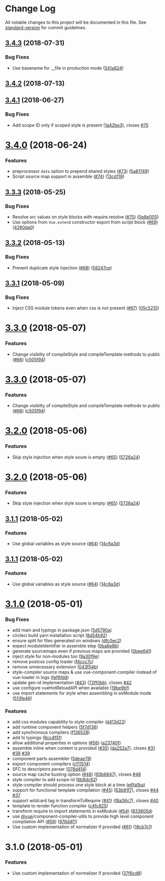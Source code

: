 # Change Log

All notable changes to this project will be documented in this file. See [standard-version](https://github.com/conventional-changelog/standard-version) for commit guidelines.

<a name="3.4.3"></a>
## [3.4.3](https://github.com/vuejs/vue-component-compiler/compare/v3.4.2...v3.4.3) (2018-07-31)


### Bug Fixes

* Use basename for __file in production mode ([541a824](https://github.com/vuejs/vue-component-compiler/commit/541a824))



<a name="3.4.2"></a>
## [3.4.2](https://github.com/vuejs/vue-component-compiler/compare/v3.4.1...v3.4.2) (2018-07-13)



<a name="3.4.1"></a>
## [3.4.1](https://github.com/vuejs/vue-component-compiler/compare/v3.4.0...v3.4.1) (2018-06-27)


### Bug Fixes

* Add scope ID only if scoped style is present ([1a42be3](https://github.com/vuejs/vue-component-compiler/commit/1a42be3)), closes [#75](https://github.com/vuejs/vue-component-compiler/issues/75)



<a name="3.4.0"></a>
# [3.4.0](https://github.com/vuejs/vue-component-compiler/compare/v3.3.3...v3.4.0) (2018-06-24)


### Features

* preprocessor `data` option to prepend shared styles ([#73](https://github.com/vuejs/vue-component-compiler/issues/73)) ([5a81749](https://github.com/vuejs/vue-component-compiler/commit/5a81749))
* Script source map support in assemble ([#74](https://github.com/vuejs/vue-component-compiler/issues/74)) ([13cd119](https://github.com/vuejs/vue-component-compiler/commit/13cd119))



<a name="3.3.3"></a>
## [3.3.3](https://github.com/vuejs/vue-component-compiler/compare/v3.3.2...v3.3.3) (2018-05-25)


### Bug Fixes

* Resolve src values on style blocks with require.resolve ([#70](https://github.com/vuejs/vue-component-compiler/issues/70)) ([0e8e005](https://github.com/vuejs/vue-component-compiler/commit/0e8e005))
* Use options from `Vue.extend` constructor export from script block ([#69](https://github.com/vuejs/vue-component-compiler/issues/69)) ([4280da0](https://github.com/vuejs/vue-component-compiler/commit/4280da0))



<a name="3.3.2"></a>
## [3.3.2](https://github.com/vuejs/vue-component-compiler/compare/v3.3.1...v3.3.2) (2018-05-13)


### Bug Fixes

* Prevent duplicate style injection ([#68](https://github.com/vuejs/vue-component-compiler/issues/68)) ([58247ce](https://github.com/vuejs/vue-component-compiler/commit/58247ce))



<a name="3.3.1"></a>
## [3.3.1](https://github.com/vuejs/vue-component-compiler/compare/v3.3.0...v3.3.1) (2018-05-09)


### Bug Fixes

* Inject CSS module tokens even when css is not present ([#67](https://github.com/vuejs/vue-component-compiler/issues/67)) ([05c5210](https://github.com/vuejs/vue-component-compiler/commit/05c5210))



<a name="3.3.0"></a>
# [3.3.0](https://github.com/vuejs/vue-component-compiler/compare/v3.2.0...v3.3.0) (2018-05-07)


### Features

* Change visibilty of compileStyle and compileTemplate methods to public ([#66](https://github.com/vuejs/vue-component-compiler/issues/66)) ([c505f94](https://github.com/vuejs/vue-component-compiler/commit/c505f94))



<a name="3.3.0"></a>
# [3.3.0](https://github.com/vuejs/vue-component-compiler/compare/v3.2.0...v3.3.0) (2018-05-07)


### Features

* Change visibilty of compileStyle and compileTemplate methods to public ([#66](https://github.com/vuejs/vue-component-compiler/issues/66)) ([c505f94](https://github.com/vuejs/vue-component-compiler/commit/c505f94))



<a name="3.2.0"></a>
# [3.2.0](https://github.com/vuejs/vue-component-compiler/compare/v3.1.1...v3.2.0) (2018-05-06)


### Features

* Skip style injection when style soure is empty ([#65](https://github.com/vuejs/vue-component-compiler/issues/65)) ([5726a24](https://github.com/vuejs/vue-component-compiler/commit/5726a24))



<a name="3.2.0"></a>
# [3.2.0](https://github.com/vuejs/vue-component-compiler/compare/v3.1.1...v3.2.0) (2018-05-06)


### Features

* Skip style injection when style soure is empty ([#65](https://github.com/vuejs/vue-component-compiler/issues/65)) ([5726a24](https://github.com/vuejs/vue-component-compiler/commit/5726a24))



<a name="3.1.1"></a>
## [3.1.1](https://github.com/vuejs/vue-component-compiler/compare/v3.1.0...v3.1.1) (2018-05-02)


### Features

* Use global variables as style source ([#64](https://github.com/vuejs/vue-component-compiler/issues/64)) ([14c6a3d](https://github.com/vuejs/vue-component-compiler/commit/14c6a3d))



<a name="3.1.1"></a>
## [3.1.1](https://github.com/vuejs/vue-component-compiler/compare/v3.1.0...v3.1.1) (2018-05-02)


### Features

* Use global variables as style source ([#64](https://github.com/vuejs/vue-component-compiler/issues/64)) ([14c6a3d](https://github.com/vuejs/vue-component-compiler/commit/14c6a3d))



<a name="3.1.0"></a>
# [3.1.0](https://github.com/vuejs/vue-component-compiler/compare/076d414...v3.1.0) (2018-05-01)


### Bug Fixes

* add main and typings in package.json ([5d5790a](https://github.com/vuejs/vue-component-compiler/commit/5d5790a))
* circleci build yarn installation script ([8d54b92](https://github.com/vuejs/vue-component-compiler/commit/8d54b92))
* ensure split for files generated on windows ([dfc0ec2](https://github.com/vuejs/vue-component-compiler/commit/dfc0ec2))
* expect moduleIdentifier in assemble step ([0ba6e8b](https://github.com/vuejs/vue-component-compiler/commit/0ba6e8b))
* generate sourcemaps even if previous maps are provided ([0bee641](https://github.com/vuejs/vue-component-compiler/commit/0bee641))
* inject style for non-modules too ([9a30f9e](https://github.com/vuejs/vue-component-compiler/commit/9a30f9e))
* remove postcss config loader ([f4ccc7c](https://github.com/vuejs/vue-component-compiler/commit/f4ccc7c))
* remove unnecessary extension ([043f54b](https://github.com/vuejs/vue-component-compiler/commit/043f54b))
* style-compiler source maps & use vue-component-compiler instead of vue-loader in logs ([fef6fdd](https://github.com/vuejs/vue-component-compiler/commit/fef6fdd))
* update gen-id implementation ([#43](https://github.com/vuejs/vue-component-compiler/issues/43)) ([72ff0bb](https://github.com/vuejs/vue-component-compiler/commit/72ff0bb)), closes [#42](https://github.com/vuejs/vue-component-compiler/issues/42)
* use configure vueHotReloadAPI when available ([19be9bf](https://github.com/vuejs/vue-component-compiler/commit/19be9bf))
* use import statements for style when assembling in esModule mode ([513fe46](https://github.com/vuejs/vue-component-compiler/commit/513fe46))


### Features

* add css modules capability to style-compiler ([d413d22](https://github.com/vuejs/vue-component-compiler/commit/d413d22))
* add runtime component helpers ([5f7d136](https://github.com/vuejs/vue-component-compiler/commit/5f7d136))
* add synchronous compilers ([f136528](https://github.com/vuejs/vue-component-compiler/commit/f136528))
* add ts typings ([8cc4f5f](https://github.com/vuejs/vue-component-compiler/commit/8cc4f5f))
* allow additional properties in options ([#56](https://github.com/vuejs/vue-component-compiler/issues/56)) ([a23740f](https://github.com/vuejs/vue-component-compiler/commit/a23740f))
* assemble inline when content is provided ([#35](https://github.com/vuejs/vue-component-compiler/issues/35)) ([da252a7](https://github.com/vuejs/vue-component-compiler/commit/da252a7)), closes [#31](https://github.com/vuejs/vue-component-compiler/issues/31) [#38](https://github.com/vuejs/vue-component-compiler/issues/38) [#39](https://github.com/vuejs/vue-component-compiler/issues/39)
* component parts assembler ([5deae78](https://github.com/vuejs/vue-component-compiler/commit/5deae78))
* export component compilers ([cf11514](https://github.com/vuejs/vue-component-compiler/commit/cf11514))
* SFC to descriptors parser ([076d414](https://github.com/vuejs/vue-component-compiler/commit/076d414))
* source map cache busting option ([#48](https://github.com/vuejs/vue-component-compiler/issues/48)) ([93b6847](https://github.com/vuejs/vue-component-compiler/commit/93b6847)), closes [#46](https://github.com/vuejs/vue-component-compiler/issues/46)
* style compiler to add scope-id ([6b9dc62](https://github.com/vuejs/vue-component-compiler/commit/6b9dc62))
* style-compiler should process one style block at a time ([e6fa1ba](https://github.com/vuejs/vue-component-compiler/commit/e6fa1ba))
* support for functional template compilation ([#45](https://github.com/vuejs/vue-component-compiler/issues/45)) ([63b91f7](https://github.com/vuejs/vue-component-compiler/commit/63b91f7)), closes [#44](https://github.com/vuejs/vue-component-compiler/issues/44) [#37](https://github.com/vuejs/vue-component-compiler/issues/37)
* support wildcard tag in transformToRequire ([#41](https://github.com/vuejs/vue-component-compiler/issues/41)) ([f8a36c7](https://github.com/vuejs/vue-component-compiler/commit/f8a36c7)), closes [#40](https://github.com/vuejs/vue-component-compiler/issues/40)
* template to render function compiler ([c4fc825](https://github.com/vuejs/vue-component-compiler/commit/c4fc825))
* transform require to import statements in esModule ([#54](https://github.com/vuejs/vue-component-compiler/issues/54)) ([833605d](https://github.com/vuejs/vue-component-compiler/commit/833605d))
* use [@vue](https://github.com/vue)/component-compiler-utils to provide high level component compilation API ([#59](https://github.com/vuejs/vue-component-compiler/issues/59)) ([976d4f1](https://github.com/vuejs/vue-component-compiler/commit/976d4f1))
* Use custom implementation of normalizer if provided ([#61](https://github.com/vuejs/vue-component-compiler/issues/61)) ([18cb7c1](https://github.com/vuejs/vue-component-compiler/commit/18cb7c1))



<a name="3.1.0"></a>
# 3.1.0 (2018-05-01)

### Features

* Use custom implementation of normalizer if provided ([37f6cd8](https://github.com/vuejs/vue-component-compiler/commit/37f6cd8))
